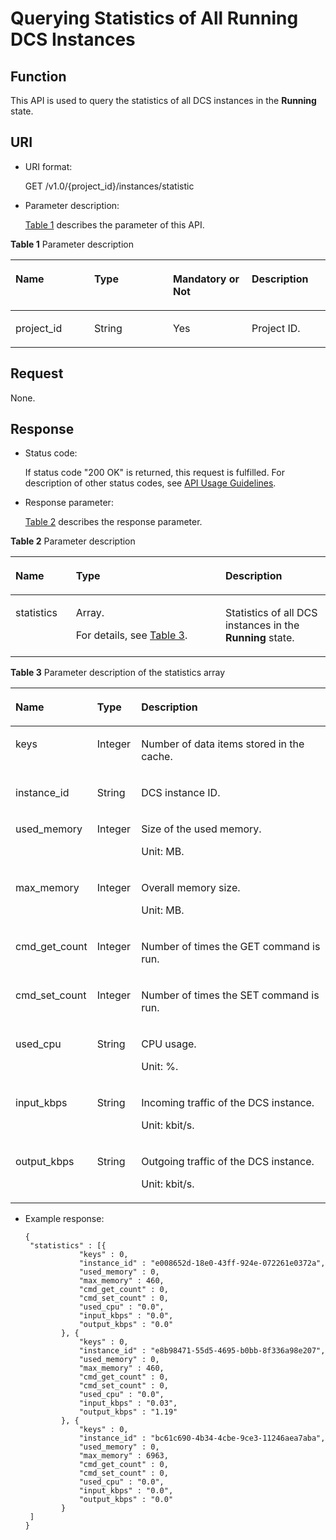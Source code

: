 # Querying Statistics of All Running DCS Instances<a name="EN-US_TOPIC_0237964361"></a>

## Function<a name="section20228022"></a>

This API is used to query the statistics of all DCS instances in the  **Running**  state.

## URI<a name="section47834478"></a>

-   URI format:

    GET /v1.0/\{project\_id\}/instances/statistic

-   Parameter description:

    [Table 1](#table36543171)  describes the parameter of this API.


**Table  1**  Parameter description

<a name="table36543171"></a>
<table><thead align="left"><tr id="row56688054"><th class="cellrowborder" valign="top" width="25%" id="mcps1.2.5.1.1"><p id="p28329695"><a name="p28329695"></a><a name="p28329695"></a>Name</p>
</th>
<th class="cellrowborder" valign="top" width="25%" id="mcps1.2.5.1.2"><p id="p13003964"><a name="p13003964"></a><a name="p13003964"></a>Type</p>
</th>
<th class="cellrowborder" valign="top" width="25%" id="mcps1.2.5.1.3"><p id="p46688182"><a name="p46688182"></a><a name="p46688182"></a>Mandatory or Not</p>
</th>
<th class="cellrowborder" valign="top" width="25%" id="mcps1.2.5.1.4"><p id="p23646388"><a name="p23646388"></a><a name="p23646388"></a>Description</p>
</th>
</tr>
</thead>
<tbody><tr id="row36309279"><td class="cellrowborder" valign="top" width="25%" headers="mcps1.2.5.1.1 "><p id="p55370462"><a name="p55370462"></a><a name="p55370462"></a>project_id</p>
</td>
<td class="cellrowborder" valign="top" width="25%" headers="mcps1.2.5.1.2 "><p id="p55822426"><a name="p55822426"></a><a name="p55822426"></a>String</p>
</td>
<td class="cellrowborder" valign="top" width="25%" headers="mcps1.2.5.1.3 "><p id="p25322618"><a name="p25322618"></a><a name="p25322618"></a>Yes</p>
</td>
<td class="cellrowborder" valign="top" width="25%" headers="mcps1.2.5.1.4 "><p id="p37866150"><a name="p37866150"></a><a name="p37866150"></a>Project ID.</p>
</td>
</tr>
</tbody>
</table>

## Request<a name="section27857118"></a>

None.

## Response<a name="section49387472"></a>

-   Status code:

    If status code "200 OK" is returned, this request is fulfilled. For description of other status codes, see  [API Usage Guidelines](api-usage-guidelines.md).

-   Response parameter:

    [Table 2](#table60453091)  describes the response parameter.


**Table  2**  Parameter description

<a name="table60453091"></a>
<table><thead align="left"><tr id="row19206131"><th class="cellrowborder" valign="top" width="19.19191919191919%" id="mcps1.2.4.1.1"><p id="p12192756"><a name="p12192756"></a><a name="p12192756"></a>Name</p>
</th>
<th class="cellrowborder" valign="top" width="47.474747474747474%" id="mcps1.2.4.1.2"><p id="p48089211"><a name="p48089211"></a><a name="p48089211"></a>Type</p>
</th>
<th class="cellrowborder" valign="top" width="33.33333333333333%" id="mcps1.2.4.1.3"><p id="p2911981"><a name="p2911981"></a><a name="p2911981"></a>Description</p>
</th>
</tr>
</thead>
<tbody><tr id="row34543924"><td class="cellrowborder" valign="top" width="19.19191919191919%" headers="mcps1.2.4.1.1 "><p id="p46594488"><a name="p46594488"></a><a name="p46594488"></a>statistics</p>
</td>
<td class="cellrowborder" valign="top" width="47.474747474747474%" headers="mcps1.2.4.1.2 "><p id="p16057184"><a name="p16057184"></a><a name="p16057184"></a>Array.</p>
<p id="p10296933"><a name="p10296933"></a><a name="p10296933"></a>For details, see <a href="#ref478566383">Table 3</a>.</p>
</td>
<td class="cellrowborder" valign="top" width="33.33333333333333%" headers="mcps1.2.4.1.3 "><p id="p57380926"><a name="p57380926"></a><a name="p57380926"></a>Statistics of all DCS instances in the <strong id="b46666290"><a name="b46666290"></a><a name="b46666290"></a>Running </strong>state.</p>
</td>
</tr>
</tbody>
</table>

**Table  3**  Parameter description of the statistics array

<a name="ref478566383"></a>
<table><thead align="left"><tr id="row13621136"><th class="cellrowborder" valign="top" width="21%" id="mcps1.2.4.1.1"><p id="p29570261"><a name="p29570261"></a><a name="p29570261"></a>Name</p>
</th>
<th class="cellrowborder" valign="top" width="14.000000000000002%" id="mcps1.2.4.1.2"><p id="p46380963"><a name="p46380963"></a><a name="p46380963"></a>Type</p>
</th>
<th class="cellrowborder" valign="top" width="65%" id="mcps1.2.4.1.3"><p id="p65870497"><a name="p65870497"></a><a name="p65870497"></a>Description</p>
</th>
</tr>
</thead>
<tbody><tr id="row33910007"><td class="cellrowborder" valign="top" width="21%" headers="mcps1.2.4.1.1 "><p id="p62356046"><a name="p62356046"></a><a name="p62356046"></a>keys</p>
</td>
<td class="cellrowborder" valign="top" width="14.000000000000002%" headers="mcps1.2.4.1.2 "><p id="p17674957"><a name="p17674957"></a><a name="p17674957"></a>Integer</p>
</td>
<td class="cellrowborder" valign="top" width="65%" headers="mcps1.2.4.1.3 "><p id="p22385437"><a name="p22385437"></a><a name="p22385437"></a>Number of data items stored in the cache.</p>
</td>
</tr>
<tr id="row142347"><td class="cellrowborder" valign="top" width="21%" headers="mcps1.2.4.1.1 "><p id="p11530135"><a name="p11530135"></a><a name="p11530135"></a>instance_id</p>
</td>
<td class="cellrowborder" valign="top" width="14.000000000000002%" headers="mcps1.2.4.1.2 "><p id="p61525703"><a name="p61525703"></a><a name="p61525703"></a>String</p>
</td>
<td class="cellrowborder" valign="top" width="65%" headers="mcps1.2.4.1.3 "><p id="p17526019"><a name="p17526019"></a><a name="p17526019"></a>DCS instance ID.</p>
</td>
</tr>
<tr id="row23516450"><td class="cellrowborder" valign="top" width="21%" headers="mcps1.2.4.1.1 "><p id="p25784284"><a name="p25784284"></a><a name="p25784284"></a>used_memory</p>
</td>
<td class="cellrowborder" valign="top" width="14.000000000000002%" headers="mcps1.2.4.1.2 "><p id="p8152279"><a name="p8152279"></a><a name="p8152279"></a>Integer</p>
</td>
<td class="cellrowborder" valign="top" width="65%" headers="mcps1.2.4.1.3 "><p id="p56354875"><a name="p56354875"></a><a name="p56354875"></a>Size of the used memory.</p>
<p id="p37431827"><a name="p37431827"></a><a name="p37431827"></a>Unit: MB.</p>
</td>
</tr>
<tr id="row1342126"><td class="cellrowborder" valign="top" width="21%" headers="mcps1.2.4.1.1 "><p id="p41603419"><a name="p41603419"></a><a name="p41603419"></a>max_memory</p>
</td>
<td class="cellrowborder" valign="top" width="14.000000000000002%" headers="mcps1.2.4.1.2 "><p id="p14433768"><a name="p14433768"></a><a name="p14433768"></a>Integer</p>
</td>
<td class="cellrowborder" valign="top" width="65%" headers="mcps1.2.4.1.3 "><p id="p28284541"><a name="p28284541"></a><a name="p28284541"></a>Overall memory size.</p>
<p id="p53234283"><a name="p53234283"></a><a name="p53234283"></a>Unit: MB.</p>
</td>
</tr>
<tr id="row9346499"><td class="cellrowborder" valign="top" width="21%" headers="mcps1.2.4.1.1 "><p id="p18868961"><a name="p18868961"></a><a name="p18868961"></a>cmd_get_count</p>
</td>
<td class="cellrowborder" valign="top" width="14.000000000000002%" headers="mcps1.2.4.1.2 "><p id="p51990912"><a name="p51990912"></a><a name="p51990912"></a>Integer</p>
</td>
<td class="cellrowborder" valign="top" width="65%" headers="mcps1.2.4.1.3 "><p id="p50514376"><a name="p50514376"></a><a name="p50514376"></a>Number of times the GET command is run.</p>
</td>
</tr>
<tr id="row51976202"><td class="cellrowborder" valign="top" width="21%" headers="mcps1.2.4.1.1 "><p id="p49322849"><a name="p49322849"></a><a name="p49322849"></a>cmd_set_count</p>
</td>
<td class="cellrowborder" valign="top" width="14.000000000000002%" headers="mcps1.2.4.1.2 "><p id="p35727861"><a name="p35727861"></a><a name="p35727861"></a>Integer</p>
</td>
<td class="cellrowborder" valign="top" width="65%" headers="mcps1.2.4.1.3 "><p id="p8275629"><a name="p8275629"></a><a name="p8275629"></a>Number of times the SET command is run.</p>
</td>
</tr>
<tr id="row7371802"><td class="cellrowborder" valign="top" width="21%" headers="mcps1.2.4.1.1 "><p id="p60245124"><a name="p60245124"></a><a name="p60245124"></a>used_cpu</p>
</td>
<td class="cellrowborder" valign="top" width="14.000000000000002%" headers="mcps1.2.4.1.2 "><p id="p48016903"><a name="p48016903"></a><a name="p48016903"></a>String</p>
</td>
<td class="cellrowborder" valign="top" width="65%" headers="mcps1.2.4.1.3 "><p id="p64163914"><a name="p64163914"></a><a name="p64163914"></a>CPU usage.</p>
<p id="p40604315"><a name="p40604315"></a><a name="p40604315"></a>Unit: %.</p>
</td>
</tr>
<tr id="row29894517"><td class="cellrowborder" valign="top" width="21%" headers="mcps1.2.4.1.1 "><p id="p5536817"><a name="p5536817"></a><a name="p5536817"></a>input_kbps</p>
</td>
<td class="cellrowborder" valign="top" width="14.000000000000002%" headers="mcps1.2.4.1.2 "><p id="p45829029"><a name="p45829029"></a><a name="p45829029"></a>String</p>
</td>
<td class="cellrowborder" valign="top" width="65%" headers="mcps1.2.4.1.3 "><p id="p21163898"><a name="p21163898"></a><a name="p21163898"></a>Incoming traffic of the DCS instance.</p>
<p id="p56257360"><a name="p56257360"></a><a name="p56257360"></a>Unit: kbit/s.</p>
</td>
</tr>
<tr id="row36554200"><td class="cellrowborder" valign="top" width="21%" headers="mcps1.2.4.1.1 "><p id="p8100198"><a name="p8100198"></a><a name="p8100198"></a>output_kbps</p>
</td>
<td class="cellrowborder" valign="top" width="14.000000000000002%" headers="mcps1.2.4.1.2 "><p id="p52136268"><a name="p52136268"></a><a name="p52136268"></a>String</p>
</td>
<td class="cellrowborder" valign="top" width="65%" headers="mcps1.2.4.1.3 "><p id="p62288179"><a name="p62288179"></a><a name="p62288179"></a>Outgoing traffic of the DCS instance.</p>
<p id="p23722702"><a name="p23722702"></a><a name="p23722702"></a>Unit: kbit/s.</p>
</td>
</tr>
</tbody>
</table>

-   Example response:

    ```
    { 
     "statistics" : [{ 
                "keys" : 0, 
                "instance_id" : "e008652d-18e0-43ff-924e-072261e0372a", 
                "used_memory" : 0, 
                "max_memory" : 460, 
                "cmd_get_count" : 0, 
                "cmd_set_count" : 0, 
                "used_cpu" : "0.0", 
                "input_kbps" : "0.0", 
                "output_kbps" : "0.0" 
            }, { 
                "keys" : 0, 
                "instance_id" : "e8b98471-55d5-4695-b0bb-8f336a98e207", 
                "used_memory" : 0, 
                "max_memory" : 460, 
                "cmd_get_count" : 0, 
                "cmd_set_count" : 0, 
                "used_cpu" : "0.0", 
                "input_kbps" : "0.03", 
                "output_kbps" : "1.19" 
            }, { 
                "keys" : 0, 
                "instance_id" : "bc61c690-4b34-4cbe-9ce3-11246aea7aba", 
                "used_memory" : 0, 
                "max_memory" : 6963, 
                "cmd_get_count" : 0, 
                "cmd_set_count" : 0, 
                "used_cpu" : "0.0", 
                "input_kbps" : "0.0", 
                "output_kbps" : "0.0" 
            } 
     ] 
    }
    ```


